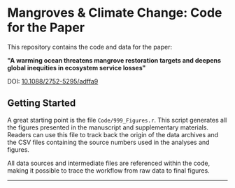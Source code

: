 # Mangroves & Climate Change: Code for the Paper

This repository contains the code and data for the paper:

**"A warming ocean threatens mangrove restoration targets and deepens global inequities in ecosystem service losses"**

DOI: [10.1088/2752-5295/adffa9](https://doi.org/10.1088/2752-5295/adffa9)

## Getting Started

A great starting point is the file `Code/999_Figures.r`. This script generates all the figures presented in the manuscript and supplementary materials. Readers can use this file to track back the origin of the data archives and the CSV files containing the source numbers used in the analyses and figures.

All data sources and intermediate files are referenced within the code, making it possible to trace the workflow from raw data to final figures.

---

